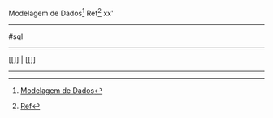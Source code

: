 Modelagem de Dados[^1] 
Ref[^2]
xx'
***
#sql 





***
[[]] | [[]]

***
[^1]: [Modelagem de Dados](https://ford.udemy.com/course/preparatorio_mta_database_fundamentals/learn/lecture/12528090#overview)
[^2]: [Ref](#)

